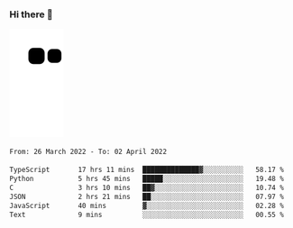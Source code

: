 ### Hi there 👋
![Alt text](https://raw.githubusercontent.com/romain22222/romain22222/output/github-contribution-grid-snake.svg)

<!--START_SECTION:waka-->

```text
From: 26 March 2022 - To: 02 April 2022

TypeScript       17 hrs 11 mins  ██████████████▓░░░░░░░░░░   58.17 %
Python           5 hrs 45 mins   █████░░░░░░░░░░░░░░░░░░░░   19.48 %
C                3 hrs 10 mins   ██▓░░░░░░░░░░░░░░░░░░░░░░   10.74 %
JSON             2 hrs 21 mins   ██░░░░░░░░░░░░░░░░░░░░░░░   07.97 %
JavaScript       40 mins         ▓░░░░░░░░░░░░░░░░░░░░░░░░   02.28 %
Text             9 mins          ░░░░░░░░░░░░░░░░░░░░░░░░░   00.55 %
```

<!--END_SECTION:waka-->
<!--
**romain22222/romain22222** is a ✨ _special_ ✨ repository because its `README.md` (this file) appears on your GitHub profile.

Here are some ideas to get you started:

- 🔭 I’m currently working on ...
- 🌱 I’m currently learning ...
- 👯 I’m looking to collaborate on ...
- 🤔 I’m looking for help with ...
- 💬 Ask me about ...
- 📫 How to reach me: ...
- 😄 Pronouns: ...
- ⚡ Fun fact: ...
-->
